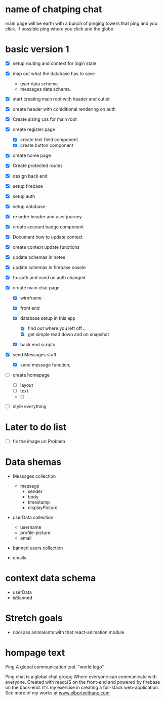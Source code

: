 # name of chatping chat 
main page will be earth with a bunch of pinging towers that ping and you click.
if possible ping where you click and the globe


# basic version 1
- [X] setup routing and context for login state
- [X] map out what the database has to save
	- user data schema
	- messages data schema. 

- [X] start creating main root 
			with header and outlet
- [X] create header with coniditional rendering on auth
- [X] Create sizing css for main root
- [X] create register page
	- [X] create text field component
	- [X] create button component

- [X] create home page
- [X] Create protected routes
- [X] design back end
- [X] setup firebase
- [X] setup auth
- [X] setup database
- [X] re order header and user journey
- [X] create account badge component
- [X] Document how to update context
- [X] create context update functions
- [X] update schemas in notes
- [X] update schemas in firebase cosole
- [X] fix auth and used on auth changed
- [X] create main chat page
	- [X] wireframe
	- [X] front end

	- [X] database setup in this app
		- [X] find out where you left off...
		- [X] get simple read down and on snapshot
	- [X] back end scripts
- [X] send Messages stuff
	- [X] send message function;
- [ ] create homepage
	- [ ] layout
	- [ ] text
	- [ ] 
- [ ] style everything







# Later to do list
- [ ] fix the image url Problem


# Data shemas
- Messages collection
	- message
		- sender
		- body
		- timestamp
		- displayPicture

- userData collection
	- username
	- profile-picture
	- email

- banned users collection
- emails


# context data schema
- userData
- isBanned


# Stretch goals
- cool ass animaionts with that react-animation module

# hompage text
Ping
A global communication tool.
"world logo"

Ping chat is a global chat group; Where everyone can communicate with everyone. 
Created with reactJS on the front-end and powered by firebase on the back-end. It's my exercise in creating a full-stack web-application.
See more of my works at www.elbertwithane.com

